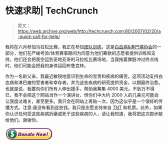 # 快速求助| TechCrunch

> 原文：<https://web.archive.org/web/http://techcrunch.com:80/2007/02/20/a-quick-call-for-help/>

我将在六月参加马拉松比赛。我正在参加[团队训练](https://web.archive.org/web/20150420130225/http://www.active.com/donate/tntnyc/JBIGGSTNT)，这是[白血病&淋巴瘤协会](https://web.archive.org/web/20150420130225/http://lls.org/hm_lls)的一部分，他们在严峻考验/体育赛事期间为同意为他们筹款的志愿者提供训练和支持。他们还会把我空运到圣地亚哥的马拉松比赛场地，当我拖着脾脏冲过终点线时，他们可能会把我的身体运回布鲁克林。

作为一名新父亲，我最近敏锐地意识到生命的宝贵和疾病的痛苦。这项活动支持白血病和淋巴瘤的受害者和幸存者，并为这些疾病的研究提供资金，以期最终治愈。也就是说，我要向你们所有人伸出援手，帮助我筹集 4000 美元。不到万不得已，我不会把这个网站当作一个演讲台，但你们中大约 2000 人的几美元可能会让我度过难关，甚至更多。我只会在网站上再贴一次，因为这似乎是一个很好的传播方式。注意:我没有看到这些钱。我只是志愿支持来自 [TNT](https://web.archive.org/web/20150420130225/http://www.active.com/donate/tntnyc/JBIGGSTNT) 和机票。此外，如果你认识任何受这些疾病折磨或死于这些疾病的人，请让我知道，我将把这次跑步献给他们。谢谢你。

[![](img/33b8272a72305702162254c342ce3427.png)](https://web.archive.org/web/20150420130225/http://www.active.com/donate/tntnyc/JBIGGSTNT)